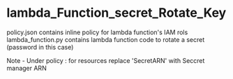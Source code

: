 # lambda_Function_secret_Rotate_Key
policy.json contains inline policy for lambda function's IAM rols
lambda_function.py contains lambda function code to rotate a secret (password in this case)


Note - Under policy : for resources replace 'SecretARN' with Seccret manager ARN 
